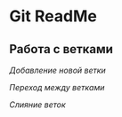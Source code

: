 # Git ReadMe

## Работа с ветками

_Добавление новой ветки_
 
_Переход между ветками_

_Слияние веток_